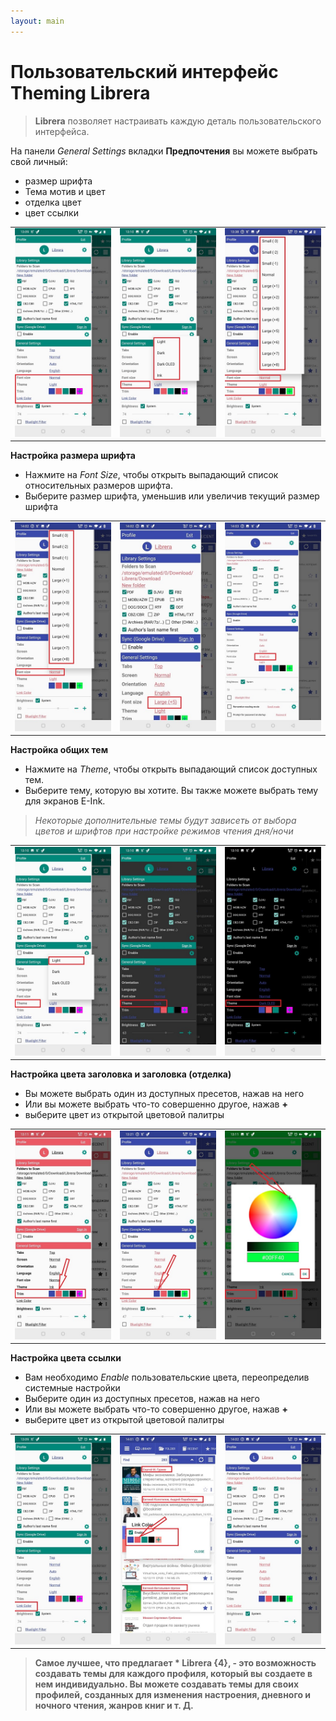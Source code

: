 ```yaml
---
layout: main
---
```


# Пользовательский интерфейс Theming Librera

> **Librera** позволяет настраивать каждую деталь пользовательского интерфейса.

На панели _General Settings_ вкладки **Предпочтения** вы можете выбрать свой личный:

* размер шрифта
* Тема мотив и цвет
* отделка цвет
* цвет ссылки

||||
|-|-|-|
|![](1.jpg)|![](2.jpg)|![](3.jpg)|

**Настройка размера шрифта**

* Нажмите на _Font Size_, чтобы открыть выпадающий список относительных размеров шрифта.
* Выберите размер шрифта, уменьшив или увеличив текущий размер шрифта

||||
|-|-|-|
|![](34.jpg)|![](32.jpg)|![](33.jpg)|

**Настройка общих тем**

* Нажмите на _Theme_, чтобы открыть выпадающий список доступных тем.
* Выберите тему, которую вы хотите. Вы также можете выбрать тему для экранов E-Ink.

> _Некоторые дополнительные темы будут зависеть от выбора цветов и шрифтов при настройке режимов чтения дня/ночи_

||||
|-|-|-|
|![](21.jpg)|![](22.jpg)|![](23.jpg)|

**Настройка цвета заголовка и заголовка (отделка)**

* Вы можете выбрать один из доступных пресетов, нажав на него
* Или вы можете выбрать что-то совершенно другое, нажав **+**
* выберите цвет из открытой цветовой палитры

||||
|-|-|-|
|![](11.jpg)|![](12.jpg)|![](13.jpg)|

**Настройка цвета ссылки**

* Вам необходимо _Enable_ пользовательские цвета, переопределив системные настройки
* Выберите один из доступных пресетов, нажав на него
* Или вы можете выбрать что-то совершенно другое, нажав **+**
* выберите цвет из открытой цветовой палитры

||||
|-|-|-|
|![](41.jpg)|![](42.jpg)|![](43.jpg)|

> **Самое лучшее, что предлагает * Librera {4}, - это возможность создавать темы для каждого профиля, который вы создаете в нем индивидуально. Вы можете создавать темы для своих профилей, созданных для изменения настроения, дневного и ночного чтения, жанров книг и т. Д.**
